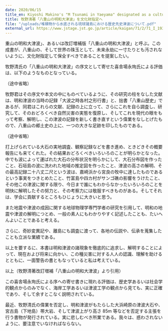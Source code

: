 ```yaml
---
date: 2020/06/15
title_en: Kiyoshi Makino's "M Tsunami in Yaeyama" designated as a cultural property
title: 牧野清著「八重山の明和大津波」を文化財指定へ
file: "/uploads/堆積物から水底される琉球諸島における歴史先史津波について.pdf"
external_url: https://www.jstage.jst.go.jp/article/kaigan/71/2/71_I_193/_pdf
---
```


重山の明和大津波」、あるいは改訂増補版「八重山の明和大津波」と呼ぶ。この成書が、八重山の、そして世界の珠玉として、未来永劫に一寸たりとも汚されないように、文化財指定して保全すべきであることを提案したい。

牧野清氏の「八重山の明和大津波」の序文として寄せた喜舎場永珣氏による評価は、以下のようなものとなっている。

（途中省略）

牧野君はその序文や本文の中にものべているように、その研究の柱をなした文献は、明和津波の当時の記録「大波之時各村之形行書」と、拙書「八重山歴史」であるが、同君はこれらの文献、記録の上に立って、さらにこれを自ら調査し、研究して、そのおどろくべき自然災害の実態を復原し、そしてこれを現代の眼をもって考察、解明し、この津波の記録を新しく書き直すという偉業をなしとげたもので、八重山の郷土史の上に、一つの大きな足跡を印したものである。

（途中省略）

打上げられている大石の実地調査、観察記録などを書き進め、ときどきその概要報告にも来てくれた。その結果おどろくべきいろいろのことが明らかとなった。中でも波によって運ばれた大石の分布状況を明らかにして、大石分布図を作ったこと、石垣島の波に洗われた地域の推定図を作ったこと、津波の高さの解明、その最高記録二十八丈二尺という波は、嘉崎浜から宮良の牧中に達したものであるという事実をつきとめたこと、竹富島や四カ村がサンゴ礁の影響をうけたこと、その他この津波に関する限り、今日まで誰にもわからなかったいろいろのことを明快に解明したその努力と、その考察力には敬服すべきものがある。そしてそれは、学会に貢献するところもひじょうに大きいと思う。

また地震や津波の成因に関する地球物理学専門学者の研究を引用して、明和の地震や津波の解明につとめ、一般の素人にもわかりやすく記述したことも、たいへんよいことであると考える。

さらに、奇妙変異記や、離島にも調査に渡って、各地の伝説や、伝承を蒐集したことも立派な業績である。

以上を要するに、本書は明和津波の諸現象を徹底的に追求し、解明することによって、現在および将来に向かい、この種災害に対する人人の認識、理解を助けるとともに、一面警告の書ともなっていると私は考えている。

以上（牧野清著改訂増補「八重山の明和大津波」より引用）

この喜舎場永珣氏による序への寄せ書きに現れる評価は、歴史学あるいは社会学的観点からのみでなく、海岸工学あるいは津波工学の観点から見ても、実に正確であり、そして余すとこなく説明されている。

最近、牧野清氏の偉業を否定し、明和津波がもたらした大浜崎原の津波大石や、宮古島（下地島）帯大岩、そして津波上がり高さ 85m 等などを否定する主張を行う書物が発行されている。実に悲しむべき所業である。我々は、惑わされないように、要注意でいなければならない。
